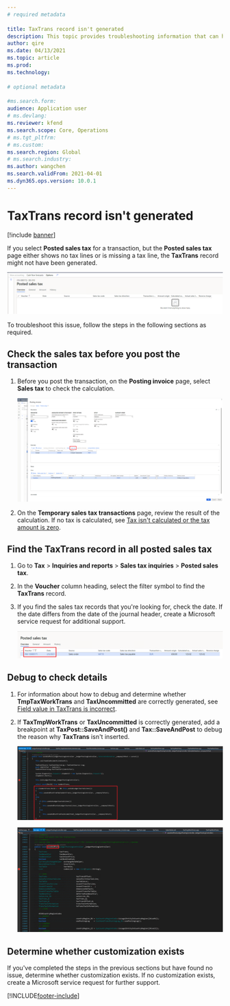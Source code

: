 ```yaml
---
# required metadata

title: TaxTrans record isn't generated
description: This topic provides troubleshooting information that can help when a TaxTrans record isn't generated.
author: qire
ms.date: 04/13/2021
ms.topic: article
ms.prod: 
ms.technology: 

# optional metadata

#ms.search.form:
audience: Application user
# ms.devlang: 
ms.reviewer: kfend
ms.search.scope: Core, Operations
# ms.tgt_pltfrm: 
# ms.custom: 
ms.search.region: Global
# ms.search.industry: 
ms.author: wangchen
ms.search.validFrom: 2021-04-01
ms.dyn365.ops.version: 10.0.1
---
```


# TaxTrans record isn't generated

[!include [banner](../includes/banner.md)]

If you select **Posted sales tax** for a transaction, but the **Posted sales tax** page either shows no tax lines or is missing a tax line, the **TaxTrans** record might not have been generated.

[![Posted sales tax page that has no line items.](./media/taxtrans-is-not-generated-Picture1.png)](./media/taxtrans-is-not-generated-Picture1.png)

To troubleshoot this issue, follow the steps in the following sections as required.

## Check the sales tax before you post the transaction

1. Before you post the transaction, on the **Posting invoice** page, select **Sales tax** to check the calculation.

    [![Sales tax button on the Posting invoice page.](./media/taxtrans-is-not-generated-Picture2.png)](./media/taxtrans-is-not-generated-Picture2.png)

2. On the **Temporary sales tax transactions** page, review the result of the calculation. If no tax is calculated, see [Tax isn't calculated or the tax amount is zero](sales-tax-troubleshooting-tax-not-calculated-amount-zero.md).

## Find the TaxTrans record in all posted sales tax

1. Go to **Tax** \> **Inquiries and reports** \> **Sales tax inquiries** > **Posted sales tax**.
2. In the **Voucher** column heading, select the filter symbol to find the **TaxTrans** record.
3. If you find the sales tax records that you're looking for, check the date. If the date differs from the date of the journal header, create a Microsoft service request for additional support.

    [![Posted sales tax page.](./media/taxtrans-is-not-generated-Picture4.png)](./media/taxtrans-is-not-generated-Picture4.png)

## Debug to check details

1. For information about how to debug and determine whether **TmpTaxWorkTrans** and **TaxUncommitted** are correctly generated, see [Field value in TaxTrans is incorrect](sales-tax-troubleshooting-field-value-taxtrans-incorrect.md).
2. If **TaxTmpWorkTrans** or **TaxUncommitted** is correctly generated, add a breakpoint at **TaxPost::SaveAndPost()** and **Tax::SaveAndPost** to debug the reason why **TaxTrans** isn't inserted.

    [![Breakpoints added in code.](./media/taxtrans-is-not-generated-Picture5.png)](./media/taxtrans-is-not-generated-Picture5.png)

    [![Results of added breakpoints.](./media/taxtrans-is-not-generated-Picture6.png)](./media/taxtrans-is-not-generated-Picture6.png)

## Determine whether customization exists

If you've completed the steps in the previous sections but have found no issue, determine whether customization exists. If no customization exists, create a Microsoft service request for further support.

[!INCLUDE[footer-include](../../includes/footer-banner.md)]
